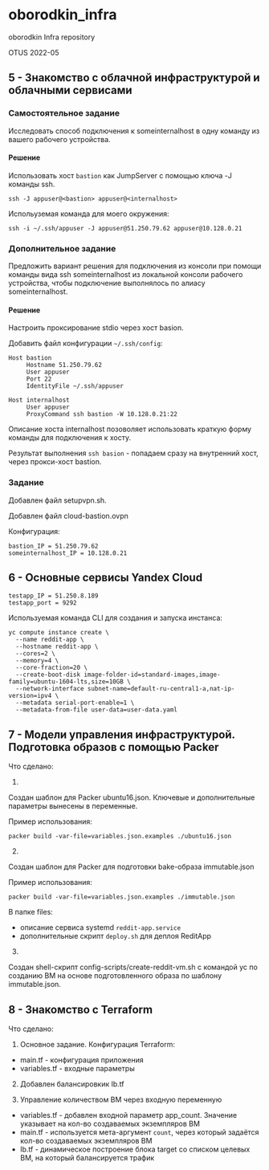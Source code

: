 # oborodkin_infra
oborodkin Infra repository

OTUS 2022-05

## 5 - Знакомство с облачной инфраструктурой и облачными сервисами

### Самостоятельное задание

Исследовать способ подключения к someinternalhost в одну команду из вашего рабочего устройства.

#### Решение

Использовать хост `bastion` как JumpServer с помощью ключа -J команды ssh.

`ssh -J appuser@<bastion> appuser@<internalhost>`

Испольуземая команда для моего окружения:

`ssh -i ~/.ssh/appuser -J appuser@51.250.79.62 appuser@10.128.0.21`

### Дополнительное задание

Предложить вариант решения для подключения из консоли при помощи
команды вида ssh someinternalhost из локальной консоли рабочего
устройства, чтобы подключение выполнялось по алиасу
someinternalhost.

#### Решение

Настроить проксирование stdio через хост basion.

Добавить файл конфигурации `~/.ssh/config`:

```
Host bastion
     Hostname 51.250.79.62
     User appuser
     Port 22
     IdentityFile ~/.ssh/appuser

Host internalhost
     User appuser
     ProxyCommand ssh bastion -W 10.128.0.21:22
```

Описание хоста internalhost позоволяет использовать краткую форму команды для подключения к хосту.

Результат выполнения `ssh basion` - попадаем сразу на внутренний хост, через прокси-хост bastion.

### Задание

Добавлен файл setupvpn.sh.

Добавлен файл cloud-bastion.ovpn

Конфигурация:

```
bastion_IP = 51.250.79.62
someinternalhost_IP = 10.128.0.21
```

## 6 - Основные сервисы Yandex Cloud

```
testapp_IP = 51.250.8.189
testapp_port = 9292
```

Используемая команда CLI для создания и запуска инстанса:

```
yc compute instance create \
  --name reddit-app \
  --hostname reddit-app \
  --cores=2 \
  --memory=4 \
  --core-fraction=20 \
  --create-boot-disk image-folder-id=standard-images,image-family=ubuntu-1604-lts,size=10GB \
  --network-interface subnet-name=default-ru-central1-a,nat-ip-version=ipv4 \
  --metadata serial-port-enable=1 \
  --metadata-from-file user-data=user-data.yaml
```

## 7 - Модели управления инфраструктурой. Подготовка образов с помощью Packer 

Что сделано:

1)

Создан шаблон для Packer ubuntu16.json. Ключевые и дополнительные параметры вынесены в переменные.

Пример использования:

`packer build -var-file=variables.json.examples ./ubuntu16.json`

2)

Создан шаблон для Packer для подготовки bake-образа immutable.json

Пример использования:

`packer build -var-file=variables.json.examples ./immutable.json`

В папке files:
 * описание сервиса systemd `reddit-app.service`
 * дополнительные скрипт `deploy.sh` для деплоя ReditApp
 
3)

Создан shell-скрипт config-scripts/create-reddit-vm.sh с командой yc по созданию ВМ на основе подготовленного образа по шаблону immutable.json.

## 8 - Знакомство с Terraform

Что сделано:

1) Основное задание. Конфигурация Terraform:

* main.tf - конфигурация приложения
* variables.tf - входные параметры

2) Добавлен балансировкик lb.tf

3) Управление количеством ВМ через входную переменную

* variables.tf - добавлен входной параметр app_count. Значение указывает на кол-во создаваемых экземпляров ВМ
* main.tf - используется мета-аргумент `count`, через который задаётся кол-во создаваемых экземпляров ВМ
* lb.tf - динамическое построение блока target со списком целевых ВМ, на который балансируется трафик
